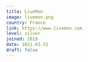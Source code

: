 ```yaml
---
title: LiveMon
image: livemon.png
country: France
link: https://www.livemon.com
level: silver
joined: 2019
date: 2021-03-31
draft: false
---
```

